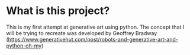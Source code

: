 # What is this project?
This is my first attempt at generative art using python.
The concept that I will be trying to recreate was developed by Geoffrey Bradway (https://www.generativehut.com/post/robots-and-generative-art-and-python-oh-my)
